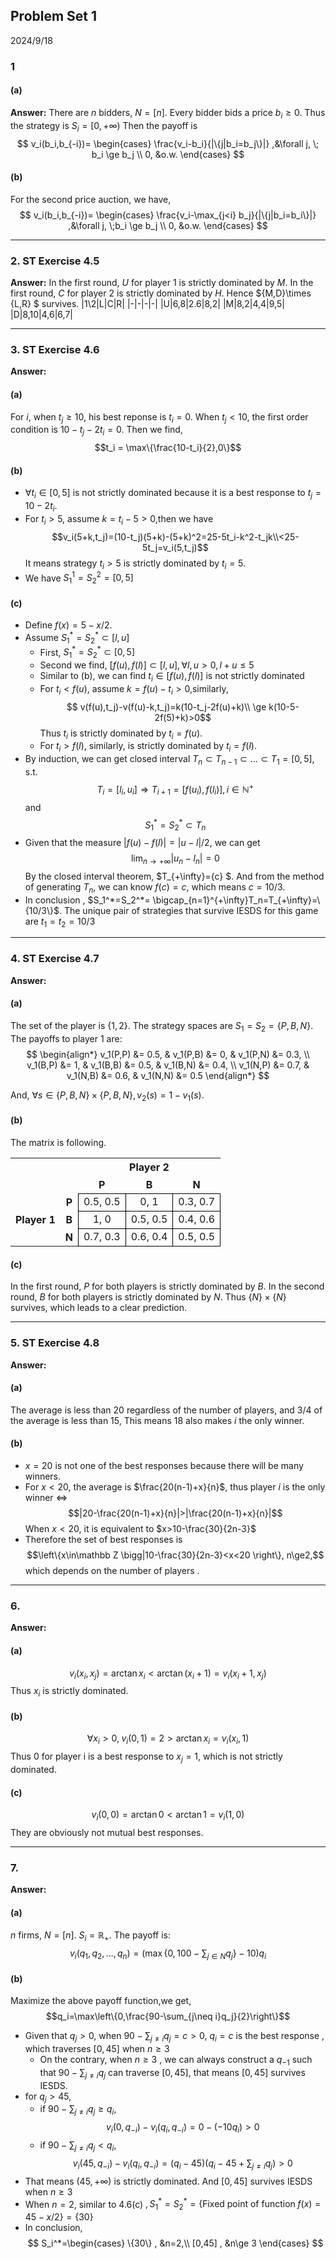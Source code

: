 ## Problem Set 1
2024/9/18
### 1
#### (a) 
**Answer:** 
There are $n$ bidders, $N = [n]$. Every bidder bids a price $b_i\ge 0$. Thus the strategy is $S_i=[0,+\infty)$ Then the payoff is 
$$
v_i(b_i,b_{-i})=
\begin{cases}
\frac{v_i-b_i}{|\{j|b_i=b_j\}|} ,&\forall j, \; b_i \ge b_j \\
0, &o.w.
\end{cases}
$$
#### (b)
For the second price auction, we have,
$$
v_i(b_i,b_{-i})=
\begin{cases}
\frac{v_i-\max_{j<i} b_j}{|\{j|b_i=b_i\}|} ,&\forall j, \;b_i \ge b_j \\
0, &o.w.
\end{cases}
$$

---

### 2. ST Exercise 4.5
**Answer:**
In the first round, $U$ for player 1 is strictly dominated by $M$.
In the first round, $C$ for player 2 is strictly dominated by $H$.
Hence $\{M,D\}\times \{L,R\} $ survives.
|1\2|L|C|R|
|-|-|-|-|
|U|6,8|2.6|8,2|
|M|8,2|4,4|9,5|
|D|8,10|4,6|6,7|

---

### 3. ST Exercise 4.6
**Answer:**
#### (a)
For $i$, when $t_j \ge 10$, his best reponse is $t_i=0$. When $t_j < 10$, the first order condition is $10-t_j-2t_i=0$. Then we find,
$$t_i = \max\{\frac{10-t_i}{2},0\}$$
#### (b)
- $\forall t_i \in [0,5]$ is not strictly dominated because it is a best response to $t_j = 10-2t_i$.
- For $t_i > 5$, assume $k=t_i-5>0$,then we have
$$v_i(5+k,t_j)=(10-t_j)(5+k)-(5+k)^2=25-5t_i-k^2-t_jk\\<25-5t_j=v_i(5,t_j)$$
It means strategy $t_i>5$ is strictly dominated by $t_i = 5$.
- We have $S_1^1=S_2^2=[0,5]$

#### (c)
- Define $f(x) = 5-x/2$. 
- Assume $S_1^{*}=S_2^{*}\subset [l,u]$
  - First, $S_1^{*}=S_2^{*}\subset [0,5]$
  - Second we find, $[f(u),f(l)]\subset [l,u], \forall l,u>0,l+u\leq 5$
  - Similar to (b), we can find $t_i\in [f(u),f(l)]$ is not strictly dominated
  - For $t_i<f(u)$, assume $k=f(u)-t_i>0$,similarly,
  $$ v(f(u),t_j)-v(f(u)-k,t_j)=k(10-t_j-2f(u)+k)\\ \ge k(10-5-2f(5)+k)>0$$
  Thus $t_i$ is strictly dominated by $t_i = f(u)$.
  - For $t_i>f(l)$, similarly, is strictly dominated by $t_i = f(l)$.
- By induction, we can get closed interval $T_n\subset T_{n-1}\subset \dots \subset T_1=[0,5]$, s.t.
$$T_i= [l_i,u_i]\Rightarrow T_{i+1}= [f(u_i),f(l_i)],i\in \mathbb N^+$$
and 
$$S_1^{*}=S_2^{*}\subset T_n$$
- Given that the measure $|f(u)-f(l)|=|u-l|/2$, we can get 
  $$\lim_{n\rightarrow+\infty}|u_n-l_n|=0$$
  By the closed interval theorem, $T_{+\infty}=\{c\} $. And from the method of generating $T_n$, we can know $f(c)=c$, which means $c=10/3$.
- In conclusion , $S_1^*=S_2^*= \bigcap_{n=1}^{+\infty}T_n=T_{+\infty}=\{10/3\}$. The unique pair of strategies that survive IESDS for this game are $t_1 = t_2 = 10/3$

---

### 4. ST Exercise 4.7
**Answer:**
#### (a)
The set of the player is $\{1,2\}$. The strategy spaces are $S_1=S_2=\{P,B,N\}$. The payoffs to player $1$ are: 
$$
\begin{align*}
v_1(P,P) &= 0.5,  & v_1(P,B) &= 0,   & v_1(P,N) &= 0.3, \\
v_1(B,P) &= 1,  & v_1(B,B) &= 0.5,   & v_1(B,N) &= 0.4, \\
v_1(N,P) &= 0.7,  & v_1(N,B) &= 0.6, & v_1(N,N) &= 0.5
\end{align*}
$$

And, $\forall s\in \{P,B,N\}\times \{P,B,N\}, v_2(s)=1-v_1(s).$

#### (b)
The matrix is following.
<table>
    <tr>
        <th colspan="2" style="border:none;"></th>
        <th colspan="3" style="border:none; text-align:center">Player 2</th>
    </tr>
    <tr>
        <th colspan="2" style="border:none;"></th>
        <th style="border:none; text-align:center;">P</th>
        <th style="border:none; text-align:center;">B</th>
        <th style="border:none; text-align:center;">N</th>
    </tr>
    <tr>
        <th rowspan="3" style="border:none; text-align:center; vertical-align:middle">Player 1</th>
        <th style="border:none; text-align:center;">P</th>
        <td style="border: 1px solid black; text-align:center; vertical-align:middle;">0.5, 0.5</td>
        <td style="border: 1px solid black; text-align:center; vertical-align:middle;">0, 1</td>
        <td style="border: 1px solid black; text-align:center; vertical-align:middle;">0.3, 0.7</td>
    </tr>
    <tr>
        <th style="border:none; text-align:center;">B</th>
        <td style="border: 1px solid black; text-align:center; vertical-align:middle;">1, 0</td>
        <td style="border: 1px solid black; text-align:center; vertical-align:middle;">0.5, 0.5</td>
        <td style="border: 1px solid black; text-align:center; vertical-align:middle;">0.4, 0.6</td>
    </tr>
    <tr>
        <th style="border:none; text-align:center;">N</th>
        <td style="border: 1px solid black; text-align:center; vertical-align:middle;">0.7, 0.3</td>
        <td style="border: 1px solid black; text-align:center; vertical-align:middle;">0.6, 0.4</td>
        <td style="border: 1px solid black; text-align:center; vertical-align:middle;">0.5, 0.5</td>
    </tr>
</table>

#### (c)
In the first round, $P$ for both players is strictly dominated by $B$. 
In the second round, $B$ for both players is strictly dominated by $N$.
Thus $\{N\}\times \{N\}$ survives, which leads to a clear prediction. 



---

### 5. ST Exercise 4.8
**Answer:**
#### (a)
The average is less than $20$ regardless of the number of players, and $3/4$ of the average is less than $15$, This means $18$ also makes $i$ the only winner.
#### (b)
- $x=20$ is not one of the best responses because there will be many winners.
- For $x<20$, the average is $\frac{20(n-1)+x}{n}$, thus player $i$ is the only winner $\Leftrightarrow$
$$|20-\frac{20(n-1)+x}{n}|>|\frac{20(n-1)+x}{n}|$$
When $x<20$, it is equivalent to $x>10-\frac{30}{2n-3}$
- Therefore the set of best responses is 
$$\left\{x\in\mathbb Z \bigg|10-\frac{30}{2n-3}<x<20 \right\}, n\ge2,$$
which depends on the number of players .
---

### 6.
**Answer:**
#### (a)
$$v_i(x_i,x_j)=\arctan x_i<\arctan (x_i+1)=v_i(x_i+1,x_j)$$
Thus $x_i$ is strictly dominated.
#### (b)
$$\forall x_i>0,\;v_i(0,1)=2>\arctan x_i =v_i(x_i,1)$$
Thus 0 for player i is a best response to $x_j=1$, which is not strictly dominated.
#### (c)
$$v_i(0,0)=\arctan 0<\arctan 1=v_i(1,0)$$
They are obviously not mutual best responses.

---


### 7.

**Answer:**
#### (a)
$n$ firms, $N=[n]$. $S_i=\mathbb R_+$. The payoff is:
$$v_i(q_1,q_2,\dots,q_n)=(\max\{0,100-\sum_{j\in N}q_j\}-10)q_i$$
#### (b)
Maximize the above payoff function,we get,
$$q_i=\max\left\{0,\frac{90-\sum_{j\neq i}q_j}{2}\right\}$$
- Given that $q_j>0$, when $90-\sum_{j\neq i}q_j=c>0$, $q_i=c$ is the best response , which traverses $[0,45]$ when $n\ge 3$
    - On the contrary, when $n\ge 3$ , we can always construct a $q_{-1}$ such that $90-\sum_{j\neq i}q_j$ can traverse $[0,45]$, that means $[0,45]$ survives IESDS.
- for $q_j>45$, 
    - if $90-\sum_{j\neq i}q_j\ge q_i$,
$$v_i(0,q_{-i})-v_i(q_i,q_{-i})= 0-(-10q_i)>0  $$
    - if $90-\sum_{j\neq i}q_j< q_i$,
$$v_i(45,q_{-i})-v_i(q_i,q_{-i})= (q_i-45)(q_i-45+\sum_{j\neq i}q_j)>0  $$
- That means $(45,+\infty)$ is strictly dominated. And $[0,45]$ survives IESDS when $n\ge 3$
- When $n=2$, similar to 4.6(c) $, S_1^*=S_2^*=\{\text{Fixed point of function} \;f(x)=45-x/2\}=\{30\}$  
- In conclusion,
$$
S_i^*=\begin{cases}
\{30\} , &n=2,\\
[0,45] , &n\ge 3
\end{cases}
$$
